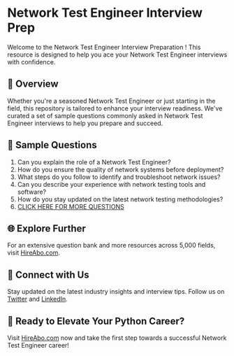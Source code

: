 # Network Test Engineer Interview Prep

Welcome to the Network Test Engineer Interview Preparation ! This resource is designed to help you ace your Network Test Engineer interviews with confidence.

## 🚀 Overview

Whether you're a seasoned Network Test Engineer or just starting in the field, this repository is tailored to enhance your interview readiness. We've curated a set of sample questions commonly asked in Network Test Engineer interviews to help you prepare and succeed.

## 📝 Sample Questions

1. Can you explain the role of a Network Test Engineer?
2. How do you ensure the quality of network systems before deployment?
3. What steps do you follow to identify and troubleshoot network issues?
4. Can you describe your experience with network testing tools and software?
5. How do you stay updated on the latest network testing methodologies?
6. [CLICK HERE FOR MORE QUESTIONS](https://hireabo.com/job/0_1_25/Network%20Test%20Engineer)

## 🌐 Explore Further

For an extensive question bank and more resources across 5,000 fields, visit [HireAbo.com](https://www.hireabo.com).

## 📱 Connect with Us

Stay updated on the latest industry insights and interview tips. Follow us on [Twitter](https://twitter.com/hireabo) and [LinkedIn](https://www.linkedin.com/in/hire-abo-3609972a8/).

## 🚀 Ready to Elevate Your Python Career?

Visit [HireAbo.com](https://www.hireabo.com) now and take the first step towards a successful Network Test Engineer career!